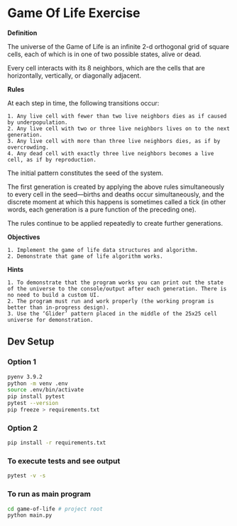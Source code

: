# Game Of Life Exercise

**Definition**

The universe of the Game of Life is an infinite 2-d orthogonal grid of square cells,
each of which is in one of two possible states, alive or dead.

Every cell interacts with its 8 neighbors, which are the cells that are horizontally, vertically, or diagonally adjacent.

**Rules**

At each step in time, the following transitions occur:

    1. Any live cell with fewer than two live neighbors dies as if caused by underpopulation.
    2. Any live cell with two or three live neighbors lives on to the next generation.
    3. Any live cell with more than three live neighbors dies, as if by overcrowding.
    4. Any dead cell with exactly three live neighbors becomes a live cell, as if by reproduction.

The initial pattern constitutes the seed of the system.

The first generation is created by applying the above rules simultaneously to every cell in the seed—births and deaths occur simultaneously, and the discrete moment at which this happens is sometimes called a tick (in other words, each generation is a
pure function of the preceding one).

The rules continue to be applied repeatedly to create further generations.

**Objectives**

    1. Implement the game of life data structures and algorithm.
    2. Demonstrate that game of life algorithm works.

**Hints**

    1. To demonstrate that the program works you can print out the state of the universe to the console/output after each generation. There is no need to build a custom UI.
    2. The program must run and work properly (the working program is better than in-progress design).
    3. Use the ‘Glider’ pattern placed in the middle of the 25x25 cell universe for demonstration.

## Dev Setup

### Option 1
```bash
pyenv 3.9.2
python -m venv .env
source .env/bin/activate
pip install pytest
pytest --version
pip freeze > requirements.txt
```

### Option 2
```bash
pip install -r requirements.txt
```

### To execute tests and see output
```bash
pytest -v -s
```

### To run as main program
```bash
cd game-of-life # project root
python main.py
```